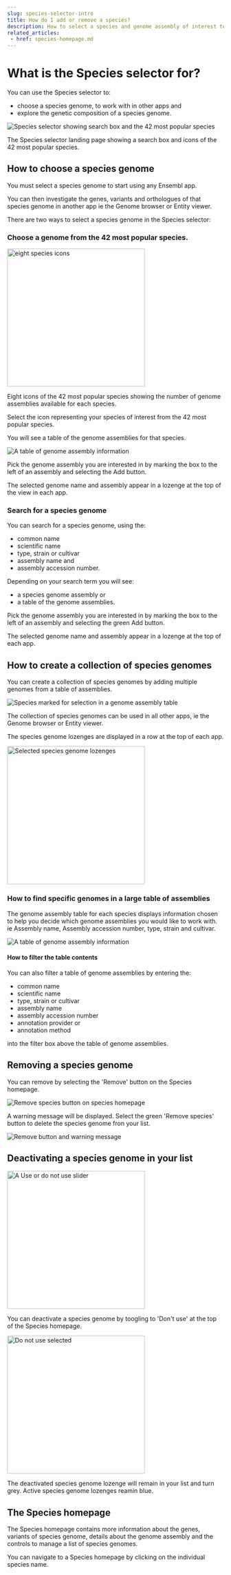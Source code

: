 ```yaml
---
slug: species-selector-intro
title: How do I add or remove a species?
description: How to select a species and genome assembly of interest to visualise in the Genome browser and Entity viewer
related_articles:
 - href: species-homepage.md
---
```

# What is the Species selector for?

You can use the Species selector to:

- choose a species genome, to work with in other apps and
- explore the genetic composition of a species genome.

![Species selector showing search box and the 42 most popular species](media/species-selector.png)

<figcaption>

 The Species selector landing page showing a search box and icons of the 42 most popular species.

</figcaption>

## How to choose a species genome

You must select a species genome to start using any Ensembl app. 

You can then investigate the genes, variants and orthologues of that species genome in another app ie the Genome browser or Entity viewer.


There are two ways to select a species genome in the Species selector:

### Choose a genome from the 42 most popular species.

<img src="media/popular-species-icons.png" width="320" alt="eight species icons">

<figcaption>

 Eight icons of the 42 most popular species showing the number of genome assemblies available for each species.

</figcaption>

Select the icon representing your species of interest from the 42 most popular species.

You will see a table of the genome assemblies for that species. 

![A table of genome assembly information](media/genome-assembly-table.png)

Pick the genome assembly you are interested in by marking the box to the left of an assembly and selecting the Add button.

The selected genome name and assembly appear in a lozenge at the top of the view in each app.

### Search for a species genome

You can search for a species genome, using the: 
* common name 
* scientific name
* type, strain or cultivar
* assembly name and
* assembly accession number.

Depending on your search term you will see:

* a species genome assembly or
* a table of the genome assemblies.

Pick the genome assembly you are interested in by marking the box to the left of an assembly and selecting the green Add button.

The selected genome name and assembly appear in a lozenge at the top of each app.

## How to create a collection of species genomes

You can create a collection of species genomes by adding multiple genomes from a table of assemblies.

![Species marked for selection in a genome assembly table](media/selecting-from-table.png)

The collection of species genomes can be used in all other apps, ie the Genome browser or Entity viewer.

The species genome lozenges are displayed in a row at the top of each app.

<img src="/media/multiple-species-selected.png" width="320" alt="Selected species genome lozenges">

### How to find specific genomes in a large table of assemblies

The genome assembly table for each species displays information chosen to help you decide which genome assemblies you would like to work with. ie Assembly name, Assembly accession number, type, strain and cultivar.

![A table of genome assembly information](media/genome-assembly-table-full-width.png)

#### How to filter the table contents

You can also filter a table of genome assemblies by entering the:

* common name 
* scientific name
* type, strain or cultivar
* assembly name
* assembly accession number
* annotation provider or
* annotation method

into the filter box above the table of genome assemblies.

## Removing a species genome

You can remove by selecting the 'Remove' button on the Species homepage.

![Remove species button on species homepage](media/remove-button-species-homepage.png)

A warning message will be displayed. Select the green 'Remove species' button to delete the species genome fron your list.

![Remove button and warning message](media/remove-species-genome.png)


## Deactivating a species genome in your list 

<img src="media/use-ss.png" width="320" alt="A Use or do not use slider">

You can deactivate a species genome by toogling to 'Don't use' at the top of the Species homepage.

<img src="media/do-not-use-ss.png" width="320" alt="Do not use selected">

The deactivated species genome lozenge will remain in your list and turn grey. Active species genome lozenges reamin blue.

## The Species homepage  

The Species homepage contains more information about the genes, variants of species genome, details about the genome assembly and the controls to manage a list of species genomes. 

You can navigate to a Species homepage by clicking on the individual species name. 
